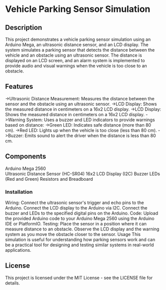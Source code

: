 # Vehicle Parking Sensor Simulation

## Description
This project demonstrates a vehicle parking sensor simulation using an Arduino Mega, an ultrasonic distance sensor, and an LCD display. The system simulates a parking sensor that detects the distance between the vehicle and an obstacle using an ultrasonic sensor. The distance is displayed on an LCD screen, and an alarm system is implemented to provide audio and visual warnings when the vehicle is too close to an obstacle.

## Features
->Ultrasonic Distance Measurement: Measures the distance between the sensor and the obstacle using an ultrasonic sensor.
->LCD Display: Shows the measured distance in centimeters on a 16x2 LCD display.
->LCD Display: Shows the measured distance in centimeters on a 16x2 LCD display.
->Warning System: Uses a buzzer and LED indicators to provide warnings based on distance:
->Green LED: Indicates safe distance (more than 80 cm).
->Red LED: Lights up when the vehicle is too close (less than 80 cm).
->Buzzer: Emits sound to alert the driver when the distance is less than 80 cm.

## Components
Arduino Mega 2560<br>
Ultrasonic Distance Sensor (HC-SR04)
16x2 LCD Display (I2C)
Buzzer
LEDs (Red and Green)
Resistors and Breadboard

### Installation
Wiring:
Connect the ultrasonic sensor's trigger and echo pins to the Arduino.
Connect the LCD display to the Arduino via I2C.
Connect the buzzer and LEDs to the specified digital pins on the Arduino.
Code:
Upload the provided Arduino code to your Arduino Mega 2560 using the Arduino IDE or PlatformIO.
Testing:
Place the sensor in a position where it can measure distance to an obstacle.
Observe the LCD display and the warning system as you move the obstacle closer to the sensor.
Usage
This simulation is useful for understanding how parking sensors work and can be a practical tool for designing and testing similar systems in real-world applications.

## License
This project is licensed under the MIT License - see the LICENSE file for details.
